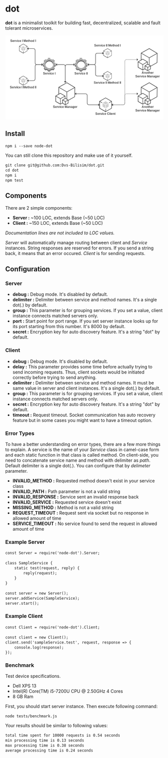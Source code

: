 # dot

**dot** is a minimalist toolkit for building fast, decentralized, scalable and fault tolerant microservices.

![Dot Schema](https://raw.githubusercontent.com/Dvs-Bilisim/dot/master/dot.png "Dot Schema")

## Install

    npm i --save node-dot

You can still clone this repository and make use of it yourself.

    git clone git@github.com:Dvs-Bilisim/dot.git
    cd dot
    npm i
    npm test

## Components

There are 2 simple components:

- **Server  :** ~100 LOC, extends Base (~50 LOC)
- **Client  :** ~150 LOC, extends Base (~50 LOC)

*Documentation lines are not included to LOC values.*

*Server* will automatically manage routing between client and *Service* instances.
String responses are reserved for errors. If you send a string back, it means that an error occured.
*Client* is for sending requests.

## Configuration

### Server

- **debug       :** Debug mode. It's disabled by default.
- **delimiter   :** Delimiter between service and method names. It's a single dot(.) by default.
- **group       :** This parameter is for grouping services. If you set a value, client instance connects matched servers only.
- **port        :** Start point for port range. If you set server instance looks up for its port starting from this number. It's 8000 by default.
- **secret      :** Encryption key for auto discovery feature. It's a string "dot" by default.

### Client

- **debug       :** Debug mode. It's disabled by default.
- **delay       :** This parameter provides some time before actually trying to send incoming requests.
                    Thus, client sockets would be initiated correctly before trying to send anything.
- **delimiter   :** Delimiter between service and method names. It must be same value in server and client instances. It's a single dot(.) by default.
- **group       :** This parameter is for grouping services. If you set a value, client instance connects matched servers only.
- **secret      :** Encryption key for auto discovery feature. It's a string "dot" by default.
- **timeout     :** Request timeout. Socket communication has auto recovery feature but in some cases you might want to have a timeout option.

### Error Types

To have a better understanding on error types, there are a few more things to explain.
A service is the name of your *Service* class in camel-case form and each static function in that class is called method.
On client-side, you need to concatenate service name and method with delimiter as *path*. Default delimiter is a single dot(.).
You can configure that by *delimeter* parameter.

- **INVALID_METHOD      :** Requested method doesn't exist in your service class
- **INVALID_PATH        :** Path parameter is not a valid string
- **INVALID_RESPONSE    :** Service sent an invalid response back
- **INVALID_SERVICE     :** Requested service doesn't exist
- **MISSING_METHOD      :** Method is not a valid string
- **REQUEST_TIMEOUT     :** Request sent via socket but no response in allowed amount of time
- **SERVICE_TIMEOUT     :** No service found to send the request in allowed amount of time

### Example Server

    const Server = require('node-dot').Server;

    class SampleService {
        static test(request, reply) {
            reply(request);
        }
    }

    const server = new Server();
    server.addService(SampleService);
    server.start();

### Example Client

    const Client = require('node-dot').Client;

    const client = new Client();
    client.send('sampleService.test', request, response => {
        console.log(response);
    });

### Benchmark

Test device specifications.

- Dell XPS 13
- Intel(R) Core(TM) i5-7200U CPU @ 2.50GHz 4 Cores
- 8 GB Ram

First, you should start server instance. Then execute following command:

    node tests/benchmark.js

Your results should be similar to following values:

    total time spent for 10000 requests is 0.54 seconds
    min processing time is 0.13 seconds
    max processing time is 0.38 seconds
    average processing time is 0.24 seconds
